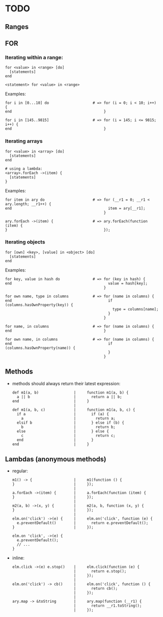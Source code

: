 # TODO

## Ranges

## FOR

### Iterating within a range:

    for <value> in <range> [do]
      [statements]
    end
    
    <statement> for <value> in <range>

Examples:

    for i in [0...10] do                    # => for (i = 0; i < 10; i++) {
    end                                          }

    for i in [145..9815]                    # => for (i = 145; i <= 9815; i++) {
    end                                          }

### Iterating arrays

    for <value> in <array> [do]
      [statements]
    end

    # using a lambda:
    <array>.forEach ->(item) {
      [statements]
    }

Examples:

    for item in ary do                      # => for (__r1 = 0; __r1 < ary.length; __r1++) {
    end                                            item = ary[__r1];
                                                 }

    ary.forEach ->(item) {                  # => ary.forEach(function (item) {
    }                                            });

### Iterating objects

    for [own] <key>, [value] in <object> [do]
      [statements]
    end

Examples:

    for key, value in hash do               # => for (key in hash) {
    end                                            value = hash[key];
                                                 }

    for own name, type in columns           # => for (name in columns) {
    end                                            if (columns.hasOwnProperty(key)) {
                                                     type = columns[name];
                                                   }
                                                 }

    for name, in columns                    # => for (name in columns) {
    end                                          }

    for own name, in columns                # => for (name in columns) {
    end                                            if (columns.hasOwnProperty(name)) {
                                                   }
                                                 }


## Methods

- methods should always return their latest expression:

      def m1(a, b)                |     function m1(a, b) {
        a || b                    |       return a || b;
      end                         |     }
                                  |
      def m1(a, b, c)             |     function m1(a, b, c) {
        if a                      |       if (a) {
          a                       |         return a;
        elsif b                   |       } else if (b) {
          b                       |         return b;
        else                      |       } else {
          c                       |         return c;
        end                       |       }
      end                         |     }

## Lambdas (anonymous methods)

- regular:

      m1() -> {                   |     m1(function () {
      }                           |     });
                                  |
      a.forEach ->(item) {        |     a.forEach(function (item) {
      }                           |     });
                                  |
      m2(a, b) ->(x, y) {         |     m2(a, b, function (x, y) {
      }                           |     });
                                  |
      elm.on('click') ->(e) {     |     elm.on('click', function (e) {
        e.preventDefault()        |       return e.preventDefault();
      }                           |     });

      elm.on 'click', ->(e) {
        e.preventDefault();
        // ...
      }

- inline:

      elm.click ->(e) e.stop()    |     elm.click(function (e) {
                                  |       return e.stop();
                                  |     });
                                  |
      elm.on('click') -> cb()     |     elm.on('click', function () {
                                  |       return cb();
                                  |     });
                                  |
      ary.map -> &toString        |     ary.map(function (__r1) {
                                  |       return __r1.toString();
                                  |     });

